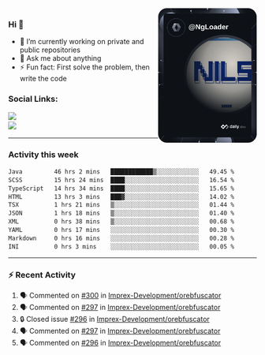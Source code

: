 <a href="https://wuffy.eu">
  <img align="right" src="https://github.com/ngloader/ngloader/blob/devcard/devcard.png" height="273" width="200" alt="NgLoader's Dev Card"/>
</a>

### Hi 👋
- 🔭 I’m currently working on private and public repositories
- 💬 Ask me about anything
- ⚡ Fun fact: First solve the problem, then write the code

### Social Links:
<img src="https://dcbadge.vercel.app/api/shield/128286216708685824?style=flat&theme=clean&compact=true" />

<br/>
<img src="https://github-readme-stats.vercel.app/api/top-langs/?username=ngloader&layout=compact&theme=dracula" />

<!--
---

<div>
  <img src="https://github-readme-stats.vercel.app/api/wakatime?username=NgLoader&api_domain=wakapi.wuffy.dev&bg_color=282a36&title_color=ff6e96&icon_color=2F855A&text_color=ffffff&custom_title=Week%20Stats&layout=compact" />
</div>

---

<div>
  <img height="170" align="left" src="https://github-readme-stats.vercel.app/api?username=ngloader&count_private=true&include_all_commits=true&show_icons=true&theme=dracula" />
  <img src="https://github-readme-stats.vercel.app/api/top-langs/?username=ngloader&layout=compact&theme=dracula" />
</div>

---

<a href="https://github.com/ryo-ma/github-profile-trophy">
  <img width=800 src="https://github-profile-trophy.vercel.app/?username=ngloader&column=8&theme=dracula&no-frame=true"/>
</a>
-->

---

### Activity this week

<!--START_SECTION:waka-->

```txt
Java         46 hrs 2 mins   ████████████▒░░░░░░░░░░░░   49.45 %
SCSS         15 hrs 24 mins  ████░░░░░░░░░░░░░░░░░░░░░   16.54 %
TypeScript   14 hrs 34 mins  ████░░░░░░░░░░░░░░░░░░░░░   15.65 %
HTML         13 hrs 3 mins   ███▓░░░░░░░░░░░░░░░░░░░░░   14.02 %
TSX          1 hrs 21 mins   ▒░░░░░░░░░░░░░░░░░░░░░░░░   01.44 %
JSON         1 hrs 18 mins   ▒░░░░░░░░░░░░░░░░░░░░░░░░   01.40 %
XML          0 hrs 38 mins   ▒░░░░░░░░░░░░░░░░░░░░░░░░   00.68 %
YAML         0 hrs 17 mins   ░░░░░░░░░░░░░░░░░░░░░░░░░   00.30 %
Markdown     0 hrs 16 mins   ░░░░░░░░░░░░░░░░░░░░░░░░░   00.28 %
INI          0 hrs 3 mins    ░░░░░░░░░░░░░░░░░░░░░░░░░   00.05 %
```

<!--END_SECTION:waka-->

---

### :zap: Recent Activity
<!--START_SECTION:activity-->
1. 🗣 Commented on [#300](https://github.com/Imprex-Development/orebfuscator/issues/300#issuecomment-1605785883) in [Imprex-Development/orebfuscator](https://github.com/Imprex-Development/orebfuscator)
2. 🗣 Commented on [#297](https://github.com/Imprex-Development/orebfuscator/issues/297#issuecomment-1591785811) in [Imprex-Development/orebfuscator](https://github.com/Imprex-Development/orebfuscator)
3. 🔒 Closed issue [#296](https://github.com/Imprex-Development/orebfuscator/issues/296) in [Imprex-Development/orebfuscator](https://github.com/Imprex-Development/orebfuscator)
4. 🗣 Commented on [#297](https://github.com/Imprex-Development/orebfuscator/issues/297#issuecomment-1591515633) in [Imprex-Development/orebfuscator](https://github.com/Imprex-Development/orebfuscator)
5. 🗣 Commented on [#296](https://github.com/Imprex-Development/orebfuscator/issues/296#issuecomment-1591511630) in [Imprex-Development/orebfuscator](https://github.com/Imprex-Development/orebfuscator)
<!--END_SECTION:activity-->
